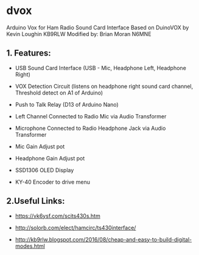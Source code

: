 # dvox
Arduino Vox for Ham Radio Sound Card Interface
Based on DuinoVOX by Kevin Loughin KB9RLW
Modified by: Brian Moran N6MNE

## 1. Features:

* USB Sound Card Interface (USB - Mic, Headphone Left, Headphone Right)

* VOX Detection Circuit (listens on headphone right sound card channel, Threshold detect on A1 of Arduino)

* Push to Talk Relay (D13 of Arduino Nano)

* Left Channel Connected to Radio Mic via Audio Transformer

* Microphone Connected to Radio Headphone Jack via Audio Transformer

* Mic Gain Adjust pot

* Headphone Gain Adjust pot

* SSD1306 OLED Display

* KY-40 Encoder to drive menu

## 2.Useful Links:

* https://vk6ysf.com/scits430s.htm

* http://solorb.com/elect/hamcirc/ts430interface/

* http://kb9rlw.blogspot.com/2016/08/cheap-and-easy-to-build-digital-modes.html
